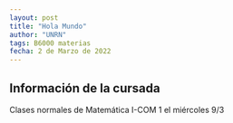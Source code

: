 ```yaml
---
layout: post
title: "Hola Mundo"
author: "UNRN"
tags: B6000 materias
fecha: 2 de Marzo de 2022
---
```


## Información de la cursada

Clases normales de Matemática I-COM 1 el miércoles 9/3
